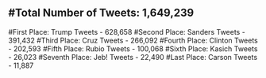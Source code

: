 #Total Number of Tweets: 1,649,239 
---
#First Place: Trump Tweets - 628,658
#Second Place: Sanders Tweets - 391,432
#Third Place: Cruz Tweets - 266,092
#Fourth Place: Clinton Tweets - 202,593
#Fifth Place: Rubio Tweets - 100,068
#Sixth Place: Kasich Tweets - 26,023
#Seventh Place: Jeb! Tweets - 22,490
#Last Place: Carson Tweets - 11,887
